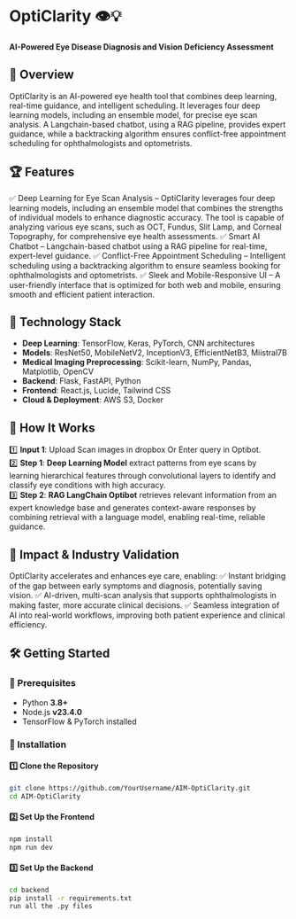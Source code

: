 # OptiClarity 👁️💡  
**AI-Powered Eye Disease Diagnosis and Vision Deficiency Assessment**  

## 🚀 Overview  
OptiClarity is an AI-powered eye health tool that combines deep learning, real-time guidance, and intelligent scheduling. It leverages four deep learning models, including an ensemble model, for precise eye scan analysis. A Langchain-based chatbot, using a RAG pipeline, provides expert guidance, while a backtracking algorithm ensures conflict-free appointment scheduling for ophthalmologists and optometrists.  

## 🏆 Features  
✅ Deep Learning for Eye Scan Analysis – OptiClarity leverages four deep learning models, including an ensemble model that combines the strengths of individual models to enhance diagnostic accuracy. The tool is capable of analyzing various eye scans, such as OCT, Fundus, Slit Lamp, and Corneal Topography, for comprehensive eye health assessments.
✅ Smart AI Chatbot – Langchain-based chatbot using a RAG pipeline for real-time, expert-level guidance.
✅ Conflict-Free Appointment Scheduling – Intelligent scheduling using a backtracking algorithm to ensure seamless booking for ophthalmologists and optometrists.
✅ Sleek and Mobile-Responsive UI – A user-friendly interface that is optimized for both web and mobile, ensuring smooth and efficient patient interaction. 

## 🔬 Technology Stack  
- **Deep Learning**: TensorFlow, Keras, PyTorch, CNN architectures
- **Models**: ResNet50, MobileNetV2, InceptionV3, EfficientNetB3, Miistral7B
- **Medical Imaging Preprocessing**: Scikit-learn, NumPy, Pandas, Matplotlib, OpenCV
- **Backend**: Flask, FastAPI, Python 
- **Frontend**: React.js, Lucide, Tailwind CSS 
- **Cloud & Deployment**: AWS S3, Docker  

## 🔬 How It Works  
1️⃣ **Input 1**: Upload Scan images in dropbox Or Enter query in Optibot.  
2️⃣ **Step 1**: **Deep Learning Model** extract patterns from eye scans by learning hierarchical features through convolutional layers to identify and classify eye conditions with high accuracy.    
3️⃣ **Step 2**: **RAG LangChain Optibot**  retrieves relevant information from an expert knowledge base and generates context-aware responses by combining retrieval with a language model, enabling real-time, reliable guidance.  

## 🎯 Impact & Industry Validation  
OptiClarity accelerates and enhances eye care, enabling:
✅ Instant bridging of the gap between early symptoms and diagnosis, potentially saving vision.
✅ AI-driven, multi-scan analysis that supports ophthalmologists in making faster, more accurate clinical decisions.
✅ Seamless integration of AI into real-world workflows, improving both patient experience and clinical efficiency.

## 🛠️ Getting Started  

### 🔹 Prerequisites  
- Python **3.8+**  
- Node.js **v23.4.0**  
- TensorFlow & PyTorch installed

### 🔹 Installation  

#### **1️⃣ Clone the Repository**  
```bash
git clone https://github.com/YourUsername/AIM-OptiClarity.git
cd AIM-OptiClarity
```
#### **2️⃣ Set Up the Frontend**
```bash
npm install
npm run dev
```
#### **3️⃣ Set Up the Backend**
```bash
cd backend
pip install -r requirements.txt
run all the .py files
```

